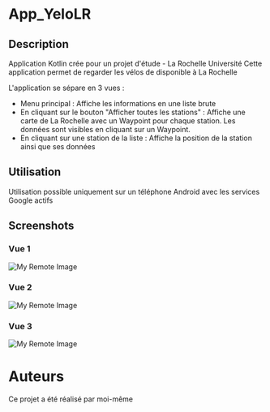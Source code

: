 # App_YeloLR

## Description

Application Kotlin crée pour un projet d'étude - La Rochelle Université
Cette application permet de regarder les vélos de disponible à La Rochelle

L'application se sépare en 3 vues :

- Menu principal : Affiche les informations en une liste brute
- En cliquant sur le bouton "Afficher toutes les stations" : Affiche une carte de La Rochelle avec un Waypoint pour chaque station. Les données sont visibles en cliquant sur un Waypoint.
- En cliquant sur une station de la liste : Affiche la position de la station ainsi que ses données


## Utilisation 

Utilisation possible uniquement sur un téléphone Android avec les services Google actifs

## Screenshots

### Vue 1
![My Remote Image](https://image.noelshack.com/fichiers/2023/14/5/1680897078-img1.png)
### Vue 2
![My Remote Image](https://image.noelshack.com/fichiers/2023/14/5/1680897265-img2.png)
### Vue 3
![My Remote Image](https://image.noelshack.com/fichiers/2023/14/5/1680897477-img3.png)

# Auteurs

Ce projet a été réalisé par moi-même
